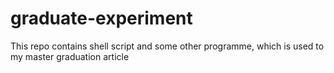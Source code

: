 graduate-experiment
===================

This repo contains shell script and some other programme, which is used
to my master graduation article
